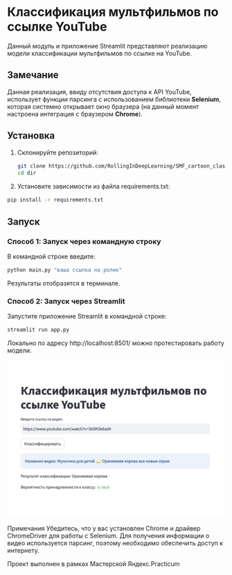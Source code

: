 # Классификация мультфильмов по ссылке YouTube

Данный модуль и приложение Streamlit представляют реализацию модели классификации мультфильмов по ссылке на YouTube.

## Замечание

Данная реализация, ввиду отсутствия доступа к API YouTube, использует функции парсинга с использованием библиотеки **Selenium**, которая системно открывает окно браузера (на данный момент настроена интеграция с браузером **Chrome**).

## Установка

1. Склонируйте репозиторий:
   ```bash
   git clone https://github.com/RollingInDeepLearning/SMF_cartoon_classification.git
   cd dir
2. Установите зависимости из файла requirements.txt:
```bash
pip install -r requirements.txt
```
## Запуск

### Способ 1: Запуск через командную строку

В командной строке введите:
```bash
python main.py "ваша ссылка на ролик"
```
Результаты отобразятся в терминале.

### Способ 2: Запуск через Streamlit
  
Запустите приложение Streamlit в командной строке:
```bash
streamlit run app.py
```
Локально по адресу http://localhost:8501/ можно протестировать работу модели.

![](screenshot.png)

Примечания
Убедитесь, что у вас установлен Chrome и драйвер ChromeDriver для работы с Selenium.
Для получения информации о видео используется парсинг, поэтому необходимо обеспечить доступ к интернету.

Проект выполнен в рамках Мастерской Яндекс.Practicum
